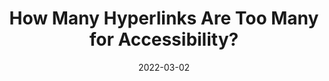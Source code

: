 ---
date: 2022-03-02
publisher: boiaorg
tags:
  - link-lists
  - accessibility
  - hypertext
target_url: https://www.boia.org/blog/how-many-hyperlinks-are-too-many-for-accessibility
title: How Many Hyperlinks Are Too Many for Accessibility?
---